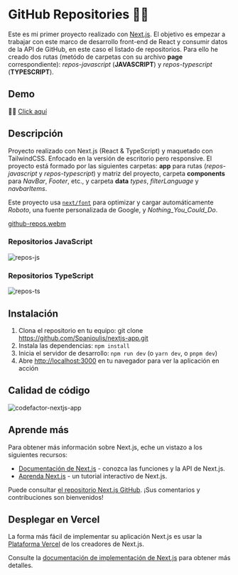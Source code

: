 # GitHub Repositories 🐱‍👓
Este es mi primer proyecto realizado con [Next.js](https://nextjs.org/). El objetivo es empezar a trabajar con este marco de desarrollo front-end de React y consumir datos de la API de GitHub, en este caso el listado de repositorios. Para ello he creado dos rutas (metódo de carpetas con su archivo __page__ correspondiente): *repos-javascript* (__JAVASCRIPT__) y *repos-typescript* (__TYPESCRIPT__).

## Demo

🐱‍🚀 [Click aquí](https://github-repos-gilt.vercel.app/)

## Descripción

Proyecto realizado con Next.js (React & TypeScript) y maquetado con TailwindCSS. Enfocado en la versión de escritorio pero responsive. El proyecto está formado por las siguientes carpetas: __app__ para rutas (*repos-javascript* y *repos-typescript*) y matriz del proyecto, carpeta __components__ para *NavBar*, *Footer*, etc., y carpeta __data__ *types*, *filterLanguage* y *navbarItems*.

Este proyecto usa [`next/font`](https://nextjs.org/docs/basic-features/font-optimization) para optimizar y cargar automáticamente *Roboto*, una fuente personalizada de Google, y *Nothing_You_Could_Do*.

[github-repos.webm](https://github.com/Spanioulis/repos-github-nextjs/assets/97700906/f63518e7-ec28-439b-91c9-595c4ce623f0)


### Repositorios JavaScript
![repos-js](https://user-images.githubusercontent.com/97700906/236756681-aeac0aaa-64a4-4e11-a31f-436942bace8d.PNG)

### Repositorios TypeScript

![repos-ts](https://user-images.githubusercontent.com/97700906/236756675-1da8a0ec-4c8f-4f3d-b473-dd45497413d6.PNG)

## Instalación

1. Clona el repositorio en tu equipo: git clone https://github.com/Spanioulis/nextjs-app.git
2. Instala las dependencias: `npm install`
3. Inicia el servidor de desarrollo: `npm run dev` (o `yarn dev`, o `pnpm dev`)
4. Abre [http://localhost:3000](http://localhost:3000) en tu navegador para ver la aplicación en acción

## Calidad de código
![codefactor-nextjs-app](https://user-images.githubusercontent.com/97700906/236763725-431b9f1c-8733-4f6e-a2c6-1f8af072c4d2.PNG)

## Aprende más

Para obtener más información sobre Next.js, eche un vistazo a los siguientes recursos:
- [Documentación de Next.js](https://nextjs.org/docs) - conozca las funciones y la API de Next.js.
- [Aprenda Next.js](https://nextjs.org/learn) - un tutorial interactivo de Next.js.

Puede consultar [el repositorio Next.js GitHub](https://github.com/vercel/next.js/). ¡Sus comentarios y contribuciones son bienvenidos!

## Desplegar en Vercel

La forma más fácil de implementar su aplicación Next.js es usar la [Plataforma Vercel](https://vercel.com/new?utm_medium=default-template&filter=next.js&utm_source=create-next-app&utm_campaign=create-next-app) de los creadores de Next.js.

Consulte la [documentación de implementación de Next.js](https://nextjs.org/docs/deployment) para obtener más detalles.
